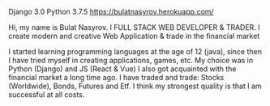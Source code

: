 Django 3.0 Python 3.7.5
https://bulatnasyrov.herokuapp.com/

Hi, my name is Bulat Nasyrov. I FULL STACK WEB DEVELOPER & TRADER.
I create modern and creative Web Application & trade in the financial market

I started learning programming languages at the age of 12 (java), since then I have tried myself in creating applications, games, etc.
My choice was in Python (Django) and JS (React & Vue)
I also got acquainted with the financial market a long time ago. I have traded and trade: Stocks (Worldwide), Bonds, Futures and Etf.
I think my strongest quality is that I am successful at all costs.
